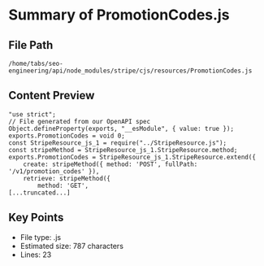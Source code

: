 # Summary of PromotionCodes.js
  
## File Path
`/home/tabs/seo-engineering/api/node_modules/stripe/cjs/resources/PromotionCodes.js`

## Content Preview
```
"use strict";
// File generated from our OpenAPI spec
Object.defineProperty(exports, "__esModule", { value: true });
exports.PromotionCodes = void 0;
const StripeResource_js_1 = require("../StripeResource.js");
const stripeMethod = StripeResource_js_1.StripeResource.method;
exports.PromotionCodes = StripeResource_js_1.StripeResource.extend({
    create: stripeMethod({ method: 'POST', fullPath: '/v1/promotion_codes' }),
    retrieve: stripeMethod({
        method: 'GET',
[...truncated...]
```

## Key Points
- File type: .js
- Estimated size: 787 characters
- Lines: 23
